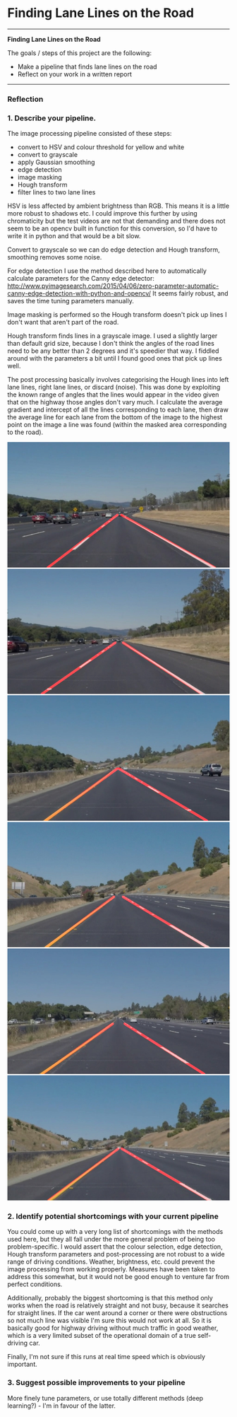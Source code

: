 # **Finding Lane Lines on the Road** 

---

**Finding Lane Lines on the Road**

The goals / steps of this project are the following:
* Make a pipeline that finds lane lines on the road
* Reflect on your work in a written report


[//]: # (Image References)

[image1]: ./test_images_output/solidWhiteCurve.jpg "out1"
[image2]: ./test_images_output/solidWhiteRight.jpg "out2"
[image3]: ./test_images_output/solidYellowCurve.jpg "out3"
[image4]: ./test_images_output/solidYellowCurve2.jpg "out4"
[image5]: ./test_images_output/solidYellowLeft.jpg "out5"
[image6]: ./test_images_output/whiteCarLaneSwitch.jpg "out6"

---

### Reflection

### 1. Describe your pipeline.

The image processing pipeline consisted of these steps: 
* convert to HSV and colour threshold for yellow and white
* convert to grayscale
* apply Gaussian smoothing
* edge detection
* image masking
* Hough transform
* filter lines to two lane lines

HSV is less affected by ambient brightness than RGB. This means it is a little more robust to shadows etc. I could improve this further by using chromaticity but the test videos are not that demanding and there does not seem to be an opencv built in function for this conversion, so I'd have to write it in python and that would be a bit slow.

Convert to grayscale so we can do edge detection and Hough transform, smoothing removes some noise.

For edge detection I use the method described here to automatically calculate parameters for the Canny edge detector:
http://www.pyimagesearch.com/2015/04/06/zero-parameter-automatic-canny-edge-detection-with-python-and-opencv/
It seems fairly robust, and saves the time tuning parameters manually.

Image masking is performed so the Hough transform doesn't pick up lines I don't want that aren't part of the road.

Hough transform finds lines in a grayscale image. I used a slightly larger than default grid size, because I don't think the angles of the road lines need to be any better than 2 degrees and it's speedier that way. I fiddled around with the parameters a bit until I found good ones that pick up lines well.

The post processing basically involves categorising the Hough lines into left lane lines, right lane lines, or discard (noise). This was done by exploiting the known range of angles that the lines would appear in the video given that on the highway those angles don't vary much. I calculate the average gradient and intercept of all the lines corresponding to each lane, then draw the average line for each lane from the bottom of the image to the highest point on the image a line was found (within the masked area corresponding to the road).

![alt text][image1] ![alt text][image2] ![alt text][image3]
![alt text][image4] ![alt text][image5] ![alt text][image6]

### 2. Identify potential shortcomings with your current pipeline

You could come up with a very long list of shortcomings with the methods used here, but they all fall under the more general problem of being too problem-specific. I would assert that the colour selection, edge detection, Hough transform parameters and post-processing are not robust to a wide range of driving conditions. Weather, brightness, etc. could prevent the image processing from working properly. Measures have been taken to address this somewhat, but it would not be good enough to venture far from perfect conditions.

Additionally, probably the biggest shortcoming is that this method only works when the road is relatively straight and not busy, because it searches for straight lines. If the car went around a corner or there were obstructions so not much line was visible I'm sure this would not work at all. So it is basically good for highway driving without much traffic in good weather, which is a very limited subset of the operational domain of a true self-driving car.

Finally, I'm not sure if this runs at real time speed which is obviously important.

### 3. Suggest possible improvements to your pipeline

More finely tune parameters, or use totally different methods (deep learning?) - I'm in favour of the latter.
